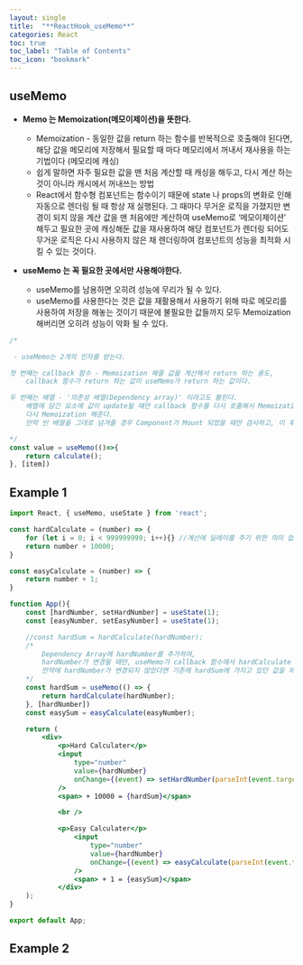 ```yaml
---
layout: single
title:  "**ReactHook_useMemo**"
categories: React
toc: true
toc_label: "Table of Contents"
toc_icon: "bookmark"
---
```


## useMemo

- **Memo 는 Memoization(메모이제이션)을 뜻한다.**
  - Memoization - 동일한 값을 return 하는 함수를 반복적으로 호출해야 된다면, 해당 값을 메모리에 저장해서 필요할 때 마다 메모리에서 꺼내서 재사용을 하는 기법이다 (메모리에 캐싱)
  - 쉽게 말하면 자주 필요한 값을 맨 처음 계산할 때 캐싱을 해두고, 다시 계산 하는 것이 아니라 캐시에서 꺼내쓰는 방법
  - React에서 함수형 컴포넌트는 함수이기 때문에 state 나 props의 변화로 인해 자동으로 렌더링 될 때 항상 재 실행된다. 그 때마다 무거운 로직을 가졌지만 변경이 되지 않을 계산 값을 맨 처음에만 계산하여 useMemo로 ‘메모이제이션’ 해두고 필요한 곳에 캐싱해둔 값을 재사용하여 해당 컴포넌트가 렌더링 되어도 무거운 로직은 다시 사용하지 않은 채 렌더링하여 컴포넌트의 성능을 최적화 시킬 수 있는 것이다.

- **useMemo 는 꼭 필요한 곳에서만 사용해야한다.**
  - useMemo를 남용하면 오히려 성능에 무리가 될 수 있다.
  - useMemo를 사용한다는 것은 값을 재활용해서 사용하기 위해 따로 메모리를 사용하여 저장을 해놓는 것이기 때문에 불필요한 값들까지 모두 Memoization 해버리면 오히려 성능이 악화 될 수 있다.

```jsx
/*

 - useMemo는 2개의 인자를 받는다.

첫 번째는 callback 함수 - Memoization 해줄 값을 계산해서 return 하는 용도,
	callback 함수가 return 하는 값이 useMemo가 return 하는 값이다.

두 번째는 배열 - '의존성 배열(Dependency array)' 이라고도 불린다.
	배열에 담긴 요소에 값이 update될 때만 callback 함수를 다시 호출해서 Memoization 된 값을 update 후
	다시 Memoization 해준다.
	만약 빈 배열을 그대로 넘겨줄 경우 Component가 Mount 되었을 때만 검사하고, 이 후에는 update하지 않는다.

*/
const value = useMemo(()=>{
	return calculate();
}, [item])
```

## Example 1

```jsx
import React, { useMemo, useState } from 'react';

const hardCalculate = (number) => {
	for (let i = 0; i < 999999999; i++){} //계산에 딜레이를 주기 위한 의미 없는 for 문
	return number + 10000;
}

const easyCalculate = (number) => {
	return number + 1;
}

function App(){
	const [hardNumber, setHardNumber] = useState(1);
	const [easyNumber, setEasyNumber] = useState(1);

	//const hardSum = hardCalculate(hardNumber);
	/*
		Dependency Array에 hardNumber를 추가하여,
		hardNumber가 변경될 때만, useMemo가 callback 함수에서 hardCalculate 실행시켜서 재연산한다.
		만약에 hardNumber가 변경되지 않았다면 기존에 hardSum에 가지고 있던 값을 재사용하게 된다.
	*/
	const hardSum = useMemo(() => {
		return hardCalculate(hardNumber);
	}, [hardNumber])
	const easySum = easyCalculate(easyNumber);

	return (
		<div>
			<p>Hard Calculater</p>
			<input
				type="number"
				value={hardNumber}
				onChange={(event) => setHardNumber(parseInt(event.target.value))} 
			/>
			<span> + 10000 = {hardSum}</span>

			<br />

			<p>Easy Calculater</p>
				<input
					type="number"
					value={hardNumber}
					onChange={(event) => easyCalculate(parseInt(event.target.value))} 
				/>
				<span> + 1 = {easySum}</span>
			</div>
	);
}

export default App;
```

## Example 2